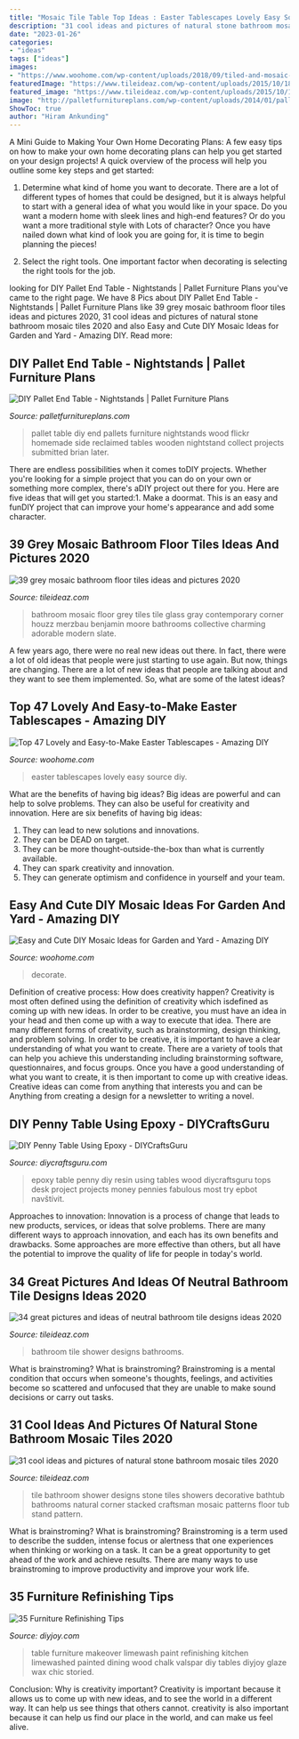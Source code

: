 ```yaml
---
title: "Mosaic Tile Table Top Ideas : Easter Tablescapes Lovely Easy Source Diy"
description: "31 cool ideas and pictures of natural stone bathroom mosaic tiles 2020"
date: "2023-01-26"
categories:
- "ideas"
tags: ["ideas"]
images:
- "https://www.woohome.com/wp-content/uploads/2018/09/tiled-and-mosaic-garden-projects-7.jpg"
featuredImage: "https://www.tileideaz.com/wp-content/uploads/2015/10/18.jpg"
featured_image: "https://www.tileideaz.com/wp-content/uploads/2015/10/18.jpg"
image: "http://palletfurnitureplans.com/wp-content/uploads/2014/01/pallet-nightstand-6.jpg"
ShowToc: true
author: "Hiram Ankunding"
---
```



A Mini Guide to Making Your Own Home Decorating Plans:
A few easy tips on how to make your own home decorating plans can help you get started on your design projects! A quick overview of the process will help you outline some key steps and get started:
1. Determine what kind of home you want to decorate. There are a lot of different types of homes that could be designed, but it is always helpful to start with a general idea of what you would like in your space. Do you want a modern home with sleek lines and high-end features? Or do you want a more traditional style with Lots of character? Once you have nailed down what kind of look you are going for, it is time to begin planning the pieces!

2. Select the right tools. One important factor when decorating is selecting the right tools for the job.

	

		
looking for DIY Pallet End Table - Nightstands | Pallet Furniture Plans you've came to the right page. We have 8 Pics about DIY Pallet End Table - Nightstands | Pallet Furniture Plans like 39 grey mosaic bathroom floor tiles ideas and pictures 2020, 31 cool ideas and pictures of natural stone bathroom mosaic tiles 2020 and also Easy and Cute DIY Mosaic Ideas for Garden and Yard - Amazing DIY. Read more:
		
    
## DIY Pallet End Table - Nightstands | Pallet Furniture Plans

<img loading=lazy src="http://palletfurnitureplans.com/wp-content/uploads/2014/01/pallet-nightstand-6.jpg" onerror="this.onerror=null;this.src='https://tse2.mm.bing.net/th?id=OIP.XFPil2BDMcCttUXBRvj8BwHaLG&amp;pid=15.1';" alt="DIY Pallet End Table - Nightstands | Pallet Furniture Plans">

_Source: palletfurnitureplans.com_

>pallet table diy end pallets furniture nightstands wood flickr homemade side reclaimed tables wooden nightstand collect projects submitted brian later. 

	

There are endless possibilities when it comes toDIY projects. Whether you're looking for a simple project that you can do on your own or something more complex, there's aDIY project out there for you. Here are five ideas that will get you started:1. Make a doormat. This is an easy and funDIY project that can improve your home's appearance and add some character.

    
## 39 Grey Mosaic Bathroom Floor Tiles Ideas And Pictures 2020

<img loading=lazy src="https://www.tileideaz.com/wp-content/uploads/2015/03/grey_mosaic_bathroom_floor_tiles_15.jpg" onerror="this.onerror=null;this.src='https://tse1.mm.bing.net/th?id=OIP.ip0kTaG8Z8C3KTwix0dJywHaLH&amp;pid=15.1';" alt="39 grey mosaic bathroom floor tiles ideas and pictures 2020">

_Source: tileideaz.com_

>bathroom mosaic floor grey tiles tile glass gray contemporary corner houzz merzbau benjamin moore bathrooms collective charming adorable modern slate. 

	

A few years ago, there were no real new ideas out there. In fact, there were a lot of old ideas that people were just starting to use again. But now, things are changing. There are a lot of new ideas that people are talking about and they want to see them implemented. So, what are some of the latest ideas?

    
## Top 47 Lovely And Easy-to-Make Easter Tablescapes - Amazing DIY

<img loading=lazy src="http://www.woohome.com/wp-content/uploads/2016/02/tablescapes-for-easter-11.jpg" onerror="this.onerror=null;this.src='https://tse2.mm.bing.net/th?id=OIP.7BpblURVba4riPhrB2Z-2wHaJ4&amp;pid=15.1';" alt="Top 47 Lovely and Easy-to-Make Easter Tablescapes - Amazing DIY">

_Source: woohome.com_

>easter tablescapes lovely easy source diy. 

	

What are the benefits of having big ideas?
Big ideas are powerful and can help to solve problems. They can also be useful for creativity and innovation. Here are six benefits of having big ideas: 
1. They can lead to new solutions and innovations.
2. They can be DEAD on target.
3. They can be more thought-outside-the-box than what is currently available.
4. They can spark creativity and innovation. 
5. They can generate optimism and confidence in yourself and your team.

    
## Easy And Cute DIY Mosaic Ideas For Garden And Yard - Amazing DIY

<img loading=lazy src="https://www.woohome.com/wp-content/uploads/2018/09/tiled-and-mosaic-garden-projects-7.jpg" onerror="this.onerror=null;this.src='https://tse4.mm.bing.net/th?id=OIP.PxTRWq2bbu7TfftqrCZeugHaM0&amp;pid=15.1';" alt="Easy and Cute DIY Mosaic Ideas for Garden and Yard - Amazing DIY">

_Source: woohome.com_

>decorate. 

	

Definition of creative process: How does creativity happen?
Creativity is most often defined using the definition of creativity which isdefined as coming up with new ideas. In order to be creative, you must have an idea in your head and then come up with a way to execute that idea. There are many different forms of creativity, such as brainstorming, design thinking, and problem solving.
In order to be creative, it is important to have a clear understanding of what you want to create. There are a variety of tools that can help you achieve this understanding including brainstorming software, questionnaires, and focus groups. Once you have a good understanding of what you want to create, it is then important to come up with creative ideas. Creative ideas can come from anything that interests you and can be Anything from creating a design for a newsletter to writing a novel.

    
## DIY Penny Table Using Epoxy - DIYCraftsGuru

<img loading=lazy src="https://www.diycraftsguru.com/wp-content/uploads/2017/03/03-DIY-Penny-Table.jpg" onerror="this.onerror=null;this.src='https://tse4.mm.bing.net/th?id=OIP.s6_z8p88jc0i82FPBJ01lgHaKc&amp;pid=15.1';" alt="DIY Penny Table Using Epoxy - DIYCraftsGuru">

_Source: diycraftsguru.com_

>epoxy table penny diy resin using tables wood diycraftsguru tops desk project projects money pennies fabulous most try epbot navštívit. 

	

Approaches to innovation:
Innovation is a process of change that leads to new products, services, or ideas that solve problems. There are many different ways to approach innovation, and each has its own benefits and drawbacks. Some approaches are more effective than others, but all have the potential to improve the quality of life for people in today's world.

    
## 34 Great Pictures And Ideas Of Neutral Bathroom Tile Designs Ideas 2020

<img loading=lazy src="https://www.tileideaz.com/wp-content/uploads/2015/10/18.jpg" onerror="this.onerror=null;this.src='https://tse3.mm.bing.net/th?id=OIP.6V6HMm7Uh-fiTaO54UScDADhEs&amp;pid=15.1';" alt="34 great pictures and ideas of neutral bathroom tile designs ideas 2020">

_Source: tileideaz.com_

>bathroom tile shower designs bathrooms. 

	

What is brainstroming?
What is brainstroming? Brainstroming is a mental condition that occurs when someone's thoughts, feelings, and activities become so scattered and unfocused that they are unable to make sound decisions or carry out tasks.

    
## 31 Cool Ideas And Pictures Of Natural Stone Bathroom Mosaic Tiles 2020

<img loading=lazy src="https://www.tileideaz.com/wp-content/uploads/2015/09/stacked-style-with-best-inspiration-and-bathroom-tile-shower-ideas.jpg" onerror="this.onerror=null;this.src='https://tse2.mm.bing.net/th?id=OIP.KOieUNOHZpJo_oVrV4kWLQHaFj&amp;pid=15.1';" alt="31 cool ideas and pictures of natural stone bathroom mosaic tiles 2020">

_Source: tileideaz.com_

>tile bathroom shower designs stone tiles showers decorative bathtub bathrooms natural corner stacked craftsman mosaic patterns floor tub stand pattern. 

	

What is brainstroming?
What is brainstroming? Brainstroming is a term used to describe the sudden, intense focus or alertness that one experiences when thinking or working on a task. It can be a great opportunity to get ahead of the work and achieve results. There are many ways to use brainstroming to improve productivity and improve your work life.

    
## 35 Furniture Refinishing Tips

<img loading=lazy src="http://diyjoy.com/wp-content/uploads/2016/07/Limewashed-Table-Makeover.jpg" onerror="this.onerror=null;this.src='https://tse4.mm.bing.net/th?id=OIP.nMoG-cZtNFOIMoqIDGhafwHaLG&amp;pid=15.1';" alt="35 Furniture Refinishing Tips">

_Source: diyjoy.com_

>table furniture makeover limewash paint refinishing kitchen limewashed painted dining wood chalk valspar diy tables diyjoy glaze wax chic storied. 

	

Conclusion: Why is creativity important?
Creativity is important because it allows us to come up with new ideas, and to see the world in a different way. It can help us see things that others cannot. creativity is also important because it can help us find our place in the world, and can make us feel alive.

